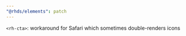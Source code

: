 ```yaml
---
"@rhds/elements": patch
---
```

`<rh-cta>`: workaround for Safari which sometimes double-renders icons
